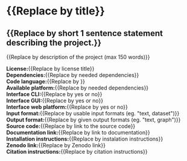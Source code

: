# <!--Title-->{{Replace by title}}<!--/Title-->  
## **<!--Statement-->{{Replace by short 1 sentence statement describing the project.}}<!--/Statement-->**  
<!--Description-->{{Replace by description of the project (max 150 words)}}<!--/Description-->  
**License:**<!--License-->{{Replace by license title}}<!--/License-->  
**Dependencies:**<!--Dependencies-->{{Replace by needed dependencies}}<!--/Dependencies-->  
**Code language:**<!--Code language-->{{Replace by }}<!--/Code language-->  
**Available platform:**<!--Available platform-->{{Replace by needed dependencies}}<!--/Available platform-->  
**Interface CLI:**<!--Interface CLI-->{{Replace by yes or no}}<!--/Interface CLI-->  
**Interface GUI:**<!--Interface GUI-->{{Replace by yes or no}}<!--/Interface GUI-->  
**Interface web platform:**<!--Interface web platform-->{{Replace by yes or no}}<!--/Interface web platform-->  
**Input format:**<!--Input format-->{{Replace by usable input formats (eg. "text, dataset")}}<!--/Input format-->  
**Output format:**<!--Output format-->{{Replace by given output formats (eg. "text, graph")}}<!--/Output format-->  
**Source code:**<!--Source code-->{{Replace by link to the source code}}<!--/Source code-->  
**Documentation link:**<!--Documentation link-->{{Replace by link to documentation}}<!--/Documentation link-->  
**Installation instructions:**<!--Installation instructions-->{{Replace by instalation instructions}}<!--/Installation instructions-->  
**Zenodo link:**<!--Zenodo link-->{{Replace by Zenodo link}}<!--/Zenodo link-->  
**Citation instructions:**<!--Citation instructions-->{{Replace by citation instructions}}<!--/Citation instructions-->  


